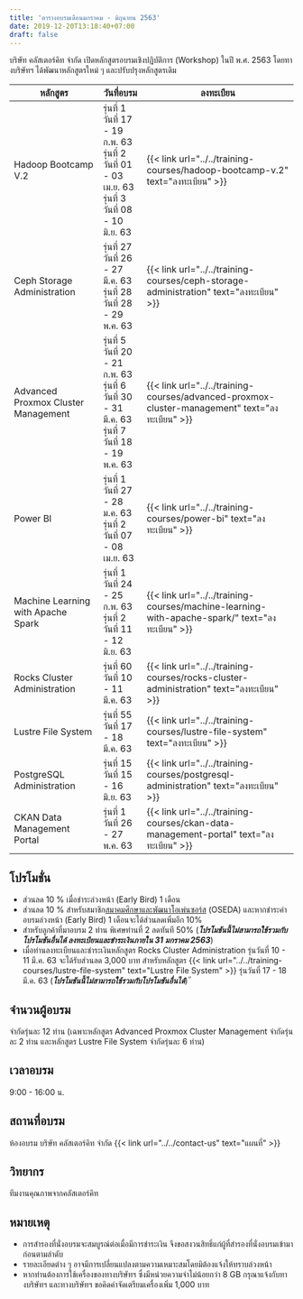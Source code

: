 ```yaml
---
title: 'ตารางอบรมเดือนมกราคม - มิถุนายน 2563'
date: 2019-12-20T13:18:40+07:00
draft: false
---
```


บริษัท คลัสเตอร์คิท จำกัด เปิดหลักสูตรอบรมเชิงปฏิบัติการ (Workshop) ในปี พ.ศ. 2563 โดยทางบริษัทฯ ได้พัฒนาหลักสูตรใหม่ ๆ และปรับปรุงหลักสูตรเดิม
<!--more-->

<table class="table table-striped">
  <thead class="bg-danger">
    <tr>
      <th>หลักสูตร</th>
      <th>วันที่อบรม</th>
      <th>ลงทะเบียน</th>
    </tr>
  </thead>
  <tbody>
   <tr>
      <td>Hadoop Bootcamp V.2</td>
      <td>รุ่นที่ 1 วันที่ 17 - 19 ก.พ. 63<br>
          รุ่นที่ 2 วันที่ 01 - 03 เม.ย. 63<br>
          รุ่นที่ 3 วันที่ 08 - 10 มิ.ย. 63 </td>
      <td>{{< link url="../../training-courses/hadoop-bootcamp-v.2" text="ลงทะเบียน" >}}</td>
    </tr>
    <tr>
      <td>Ceph Storage Administration</td>
      <td>รุ่นที่ 27 วันที่ 26 - 27 มี.ค. 63<br>
          รุ่นที่ 28 วันที่ 28 - 29 พ.ค. 63</td>
      <td>{{< link url="../../training-courses/ceph-storage-administration" text="ลงทะเบียน" >}}</td>
    </tr>
    <tr>
      <td>Advanced Proxmox Cluster Management</td>
      <td>รุ่นที่ 5 วันที่ 20 - 21 ก.พ. 63<br>
          รุ่นที่ 6 วันที่ 30 - 31 มี.ค. 63<br>
          รุ่นที่ 7 วันที่ 18 - 19 พ.ค. 63 </td>
      <td>{{< link url="../../training-courses/advanced-proxmox-cluster-management" text="ลงทะเบียน" >}}</td>
    </tr>
    <tr>
      <td>Power BI</td>
      <td>รุ่นที่ 1 วันที่ 27 - 28 ม.ค. 63<br>
          รุ่นที่ 2 วันที่ 07 - 08 เม.ย. 63<br></td>
      <td>{{< link url="../../training-courses/power-bi" text="ลงทะเบียน" >}}</td>
    </tr>
    <tr>
      <td>Machine Learning with Apache Spark</td>
      <td>รุ่นที่ 1 วันที่ 24 - 25 ก.พ. 63<br>
          รุ่นที่ 2 วันที่ 11 - 12 มิ.ย. 63<br></td>
      <td>{{< link url="../../training-courses/machine-learning-with-apache-spark/" text="ลงทะเบียน" >}}</td>
    </tr>
    <tr>
      <td>Rocks Cluster Administration</td>
      <td>รุ่นที่ 60 วันที่ 10 - 11 มี.ค. 63</td>
      <td>{{< link url="../../training-courses/rocks-cluster-administration" text="ลงทะเบียน" >}}</td>
    </tr>
    <tr>
      <td>Lustre File System</td>
      <td>รุ่นที่ 55 วันที่ 17 - 18 มี.ค. 63</td>
      <td>{{< link url="../../training-courses/lustre-file-system" text="ลงทะเบียน" >}}</td>
    </tr>
    <tr>
      <td>PostgreSQL Administration</td>
      <td>รุ่นที่ 15 วันที่ 15 - 16 มิ.ย. 63</td>
      <td>{{< link url="../../training-courses/postgresql-administration" text="ลงทะเบียน" >}}</td>
    </tr>
    <tr>
      <td>CKAN Data Management Portal</td>
      <td>รุ่นที่ 1 วันที่ 26 - 27 พ.ค. 63</td>
      <td>{{< link url="../../training-courses/ckan-data-management-portal" text="ลงทะเบียน" >}}</td>
    </tr>
    </tbody>
</table>


## โปรโมชั่น
* ส่วนลด 10 % เมื่อชำระล่วงหน้า (Early Bird) 1 เดือน 
* ส่วนลด 10 % สำหรับสมาชิก<a href="https://www.oseda.or.th/th/">สมาคมศึกษาและพัฒนาโอเพ่นซอร์ส</a> (OSEDA) และหากชำระค่าอบรมล่วงหน้า (Early Bird) 1 เดือนจะได้ส่วนลดเพิ่มอีก 10%
* สำหรับลูกค้าที่มาอบรม 2 ท่าน พิเศษท่านที่ 2 ลดทันที 50% (***โปรโมชันนี้ไม่สามารถใช้รวมกับโปรโมชันอื่นได้ ลงทะเบียนและชำระเงินภายใน 31 มกราคม 2563***)
* เมื่อท่านลงทะเบียนและชำระเงินหลักสูตร Rocks Cluster Administration รุ่นวันที่ 10 - 11 มี.ค. 63 จะได้รับส่วนลด 3,000 บาท สำหรับหลักสูตร {{< link url="../../training-courses/lustre-file-system" text="Lustre File System" >}} รุ่นวันที่ 17 - 18 มี.ค. 63 (***โปรโมชันนี้ไม่สามารถใช้รวมกับโปรโมชันอื่นได้***)
ั
## จำนวนผู้อบรม 
จำกัดรุ่นละ 12 ท่าน (เฉพาะหลักสูตร Advanced Proxmox Cluster Management จำกัดรุ่นละ 2 ท่าน และหลักสูตร Lustre File System จำกัดรุ่นละ 6 ท่าน)

## เวลาอบรม  
9:00 - 16:00 น.

## สถานที่อบรม  
ห้องอบรม บริษัท คลัสเตอร์คิท จำกัด {{< link url="../../contact-us" text="แผนที่" >}}

## วิทยากร 
ทีมงานคุณภาพจากคลัสเตอร์คิท

## หมายเหตุ
* การสำรองที่นั่งอบรมจะสมบูรณ์ต่อเมื่อมีการชำระเงิน จึงขอสงวนสิทธิ์แก่ผู้ที่สำรองที่นั่งอบรมเข้ามาก่อนตามลำดับ
* รายละเอียดต่าง ๆ อาจมีการเปลี่ยนแปลงตามความเหมาะสมโดยมิต้องแจ้งให้ทราบล่วงหน้า
* หากท่านต้องการใช้เครื่องของทางบริษัทฯ ซึ่งมีหน่วยความจำไม่น้อยกว่า 8 GB กรุณาแจ้งกับทางบริษัทฯ และทางบริษัทฯ ขอคิดค่าจัดเตรียมเครื่องเพิ่ม 1,000 บาท 